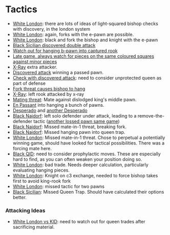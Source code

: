 # Tactics
- [White London](https://lichess.org/analysis/2r2rk1/pp3ppp/5n2/8/1QB1Pqb1/1N6/PP3PPP/R3R1K1_b_-_-_0_1): there are lots of ideas of light-squared bishop checks with discovery, in the london system
- [White London](https://lichess.org/oAiPLP6x/white#26): again, forks with the e-pawn are possible.
- [White London](https://lichess.org/oAiPLP6x/white#17): black and fork the bishop and knight with the e-pawn
- [Black Sicilian discovered double attack](https://lichess.org/oJGReb46/black#27)
- [Watch out for hanging b-pawn into captured rook](https://lichess.org/J6hzSMDe/white#22)
- [Late game, always watch for pieces on the same coloured squares against minor pieces](https://lichess.org/L9g4l4Wu/black#62)
- [X-Ray](https://lichess.org/imC2jNGd/white#47) extra attacker.
- [Discovered attack](https://lichess.org/Vwywg4s8/white#50) winning a passed pawn.
- [Check with discovered attack](https://lichess.org/C3AepJD6/white#43): need to consider unprotected queen as part of defense
- [Fork threat causes bishop to hang](https://lichess.org/fyOLhLih/black#24)
- [X-Ray](https://lichess.org/xth1RrDs/white#34): left rook attacked by x-ray
- [Mating threat](https://lichess.org/dxsNAjna/black#31): Mate against dislodged king's middle pawn.
- [En Passant](https://lichess.org/fo8DQuBU/white#24) into hanging a bunch of pawns.
- [Desperado](https://lichess.org/S8SM2OBp/black#48) and [another Desperado](https://lichess.org/ZEHo5GSo/white#30)
- [Black Najdorf](https://lichess.org/VzFLEeER/black#23): left solo defender under attack, leading to a remove-the-defender tactic ([another lossed pawn same game](https://lichess.org/VzFLEeER/black#35))
- [Black Najdorf](https://lichess.org/VzFLEeER/black#67): Missed mate-in-1 threat, breaking fork.
- [Black Najdorf](https://lichess.org/VzFLEeER/black#21): Missed hanging pawn into queen trap.
- [White London](https://lichess.org/9K625gIF/white#48): Missed mate-in-1 threat. Chose to perpetual a potentially winning game, should have looked for tactical possibilities. There was a forcing mate here.
- [Black QID](https://lichess.org/zdPoan3B/black#19): need to consider prophylactic moves. These are especially hard to find, as you can often weaken your position doing so.
- [White London](https://lichess.org/5p2EyS1u/white#23): bad trade. Needs deeper calculation, particularly evaluating hanging pieces.
- [White London](https://lichess.org/DLDK9AGI/white#18): Knight on c3 exchange, needed to force bishop takes first to avoid king-rook fork
- [White London](https://lichess.org/DLDK9AGI/white#12): missed tactic for two pawns
- [Black Sicilian](https://lichess.org/Wzv19IhK/black#45): Missed Queen Trap. Should have calculated their options better.

### Attacking Ideas
- [White London vs KID](https://lichess.org/1cPN468z/white#42): need to watch out for queen trades after sacrificing material.
